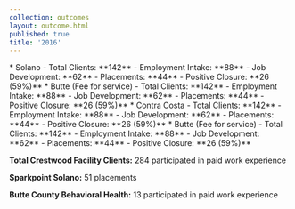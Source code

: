 ```yaml
---
collection: outcomes
layout: outcome.html
published: true
title: '2016'
---
```

<div class="locations">
* Solano
  - Total Clients: **142**
  - Employment Intake: **88**
  - Job Development: **62**
  - Placements: **44**
  - Positive Closure: **26 (59%)**
* Butte (Fee for service)
  - Total Clients: **142**
  - Employment Intake: **88**
  - Job Development: **62**
  - Placements: **44**
  - Positive Closure: **26 (59%)**    
* Contra Costa
  - Total Clients: **142**
  - Employment Intake: **88**
  - Job Development: **62**
  - Placements: **44**
  - Positive Closure: **26 (59%)**  
* Butte (Fee for service)
  - Total Clients: **142**
  - Employment Intake: **88**
  - Job Development: **62**
  - Placements: **44**
  - Positive Closure: **26 (59%)**
</div>

**Total Crestwood Facility Clients:** 284 participated in paid work experience

**Sparkpoint Solano:** 51 placements

**Butte County Behavioral Health:** 13 participated in paid work experience


